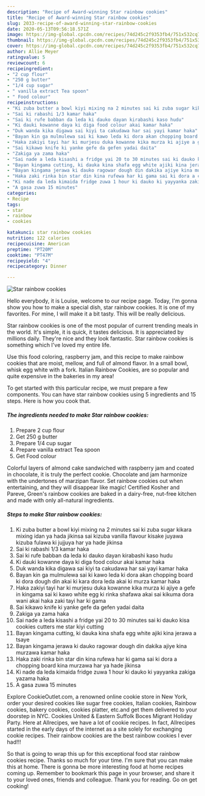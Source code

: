 ```yaml
---
description: "Recipe of Award-winning Star rainbow cookies"
title: "Recipe of Award-winning Star rainbow cookies"
slug: 2033-recipe-of-award-winning-star-rainbow-cookies
date: 2020-05-13T09:56:18.571Z
image: https://img-global.cpcdn.com/recipes/74d245c2f9353fb4/751x532cq70/star-rainbow-cookies-recipe-main-photo.jpg
thumbnail: https://img-global.cpcdn.com/recipes/74d245c2f9353fb4/751x532cq70/star-rainbow-cookies-recipe-main-photo.jpg
cover: https://img-global.cpcdn.com/recipes/74d245c2f9353fb4/751x532cq70/star-rainbow-cookies-recipe-main-photo.jpg
author: Allie Meyer
ratingvalue: 5
reviewcount: 6
recipeingredient:
- "2 cup flour"
- "250 g butter"
- "1/4 cup sugar"
- " vanilla extract Tea spoon"
- " Food colour"
recipeinstructions:
- "Ki zuba butter a bowl kiyi mixing na 2 minutes sai ki zuba sugar kikara mixing idan ya hada jikinsa sai kizuba vanilla flavour kisake juyawa kizuba fulawa ki jujjuya har ya hade jikinsa"
- "Sai ki rabashi 1/3 kamar haka"
- "Sai ki rufe babban da leda ki dauko dayan kirabashi kaso hudu"
- "Ki dauki kowanne daya ki diga food colour akai kamar haka"
- "Duk wanda kika digawa sai kiyi ta cakudawa har sai yayi kamar haka"
- "Bayan kin ga mulmulewa sai ki kawo leda ki dora akan chopping board ki dora dough din akai ki kara dora leda akai ki murza kamar haka"
- "Haka zakiyi tayi har ki murjesu duka kowanne kika murza ki ajiye a gefe in kingama sai ki kawo white egg ki rinka shafawa akai sai kikuma dora wani akai haka zaki tayi har ki gama"
- "Sai kikawo knife ki yanke gefe da gefen yadai daita"
- "Zakiga ya zama haka"
- "Sai nade a leda kisashi a fridge yai 20 to 30 minutes sai ki dauko kisa cookies cutters me star kiyi cutting"
- "Bayan kingama cutting, ki dauka kina shafa egg white ajiki kina jerawa a tsaye"
- "Bayan kingama jerawa ki dauko ragowar dough din dakika ajiye kina murzawa kamar haka"
- "Haka zaki rinka bin star din kina rufewa har ki gama sai ki dora a chopping board kina murzawa har ya hade jikinsa"
- "Ki nade da leda kimaida fridge zuwa 1 hour ki dauko ki yayyanka zakiga yazama haka"
- "A gasa zuwa 15 minutes"
categories:
- Recipe
tags:
- star
- rainbow
- cookies

katakunci: star rainbow cookies 
nutrition: 122 calories
recipecuisine: American
preptime: "PT20M"
cooktime: "PT47M"
recipeyield: "4"
recipecategory: Dinner

---
```



![Star rainbow cookies](https://img-global.cpcdn.com/recipes/74d245c2f9353fb4/751x532cq70/star-rainbow-cookies-recipe-main-photo.jpg)

Hello everybody, it is Louise, welcome to our recipe page. Today, I'm gonna show you how to make a special dish, star rainbow cookies. It is one of my favorites. For mine, I will make it a bit tasty. This will be really delicious.

Star rainbow cookies is one of the most popular of current trending meals in the world. It's simple, it is quick, it tastes delicious. It is appreciated by millions daily. They're nice and they look fantastic. Star rainbow cookies is something which I've loved my entire life.

Use this food coloring, raspberry jam, and this recipe to make rainbow cookies that are moist, mellow, and full of almond flavor. In a small bowl, whisk egg white with a fork. Italian Rainbow Cookies, are so popular and quite expensive in the bakeries in my area!


To get started with this particular recipe, we must prepare a few components. You can have star rainbow cookies using 5 ingredients and 15 steps. Here is how you cook that.

<!--inarticleads1-->

##### The ingredients needed to make Star rainbow cookies:

1. Prepare 2 cup flour
1. Get 250 g butter
1. Prepare 1/4 cup sugar
1. Prepare  vanilla extract Tea spoon
1. Get  Food colour


Colorful layers of almond cake sandwiched with raspberry jam and coated in chocolate, it is truly the perfect cookie. Chocolate and jam harmonize with the undertones of marzipan flavor. Set rainbow cookies out when entertaining, and they will disappear like magic! Certified Kosher and Pareve, Green&#39;s rainbow cookies are baked in a dairy-free, nut-free kitchen and made with only all-natural ingredients. 

<!--inarticleads2-->

##### Steps to make Star rainbow cookies:

1. Ki zuba butter a bowl kiyi mixing na 2 minutes sai ki zuba sugar kikara mixing idan ya hada jikinsa sai kizuba vanilla flavour kisake juyawa kizuba fulawa ki jujjuya har ya hade jikinsa
1. Sai ki rabashi 1/3 kamar haka
1. Sai ki rufe babban da leda ki dauko dayan kirabashi kaso hudu
1. Ki dauki kowanne daya ki diga food colour akai kamar haka
1. Duk wanda kika digawa sai kiyi ta cakudawa har sai yayi kamar haka
1. Bayan kin ga mulmulewa sai ki kawo leda ki dora akan chopping board ki dora dough din akai ki kara dora leda akai ki murza kamar haka
1. Haka zakiyi tayi har ki murjesu duka kowanne kika murza ki ajiye a gefe in kingama sai ki kawo white egg ki rinka shafawa akai sai kikuma dora wani akai haka zaki tayi har ki gama
1. Sai kikawo knife ki yanke gefe da gefen yadai daita
1. Zakiga ya zama haka
1. Sai nade a leda kisashi a fridge yai 20 to 30 minutes sai ki dauko kisa cookies cutters me star kiyi cutting
1. Bayan kingama cutting, ki dauka kina shafa egg white ajiki kina jerawa a tsaye
1. Bayan kingama jerawa ki dauko ragowar dough din dakika ajiye kina murzawa kamar haka
1. Haka zaki rinka bin star din kina rufewa har ki gama sai ki dora a chopping board kina murzawa har ya hade jikinsa
1. Ki nade da leda kimaida fridge zuwa 1 hour ki dauko ki yayyanka zakiga yazama haka
1. A gasa zuwa 15 minutes


Explore CookieOutlet.com, a renowned online cookie store in New York, order your desired cookies like sugar free cookies, Italian cookies, Rainbow cookies, bakery cookies, cookies platter, etc.and get them delivered to your doorstep in NYC. Cookies United &amp; Eastern Suffolk Boces Migrant Holiday Party. Here at Allrecipes, we have a lot of cookie recipes. In fact, Allrecipes started in the early days of the internet as a site solely for exchanging cookie recipes. Their rainbow cookies are the best rainbow cookies I ever had!!! 

So that is going to wrap this up for this exceptional food star rainbow cookies recipe. Thanks so much for your time. I'm sure that you can make this at home. There is gonna be more interesting food at home recipes coming up. Remember to bookmark this page in your browser, and share it to your loved ones, friends and colleague. Thank you for reading. Go on get cooking!
